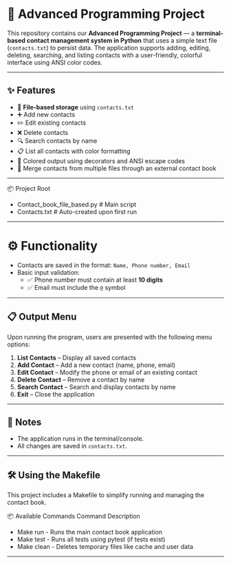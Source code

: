 # 📇 Advanced Programming Project

This repository contains our **Advanced Programming Project** — a **terminal-based contact management system in Python** that uses a simple text file (`contacts.txt`) to persist data. The application supports adding, editing, deleting, searching, and listing contacts with a user-friendly, colorful interface using ANSI color codes.

---

## ✨ Features

- 📂 **File-based storage** using `contacts.txt`
- ➕ Add new contacts
- ✏️ Edit existing contacts
- ❌ Delete contacts
- 🔍 Search contacts by name
- 📋 List all contacts with color formatting
- 🎨 Colored output using decorators and ANSI escape codes
- 🔗 Merge contacts from multiple files through an external contact book

---

📦 Project Root
- Contact_book_file_based.py # Main script
- Contacts.txt # Auto-created upon first run

---

# ⚙️ Functionality

- Contacts are saved in the format: `Name, Phone number, Email`
- Basic input validation:
  - ✅ Phone number must contain at least **10 digits**
  - ✅ Email must include the `@` symbol

---

## 📋 Output Menu

Upon running the program, users are presented with the following menu options:

1. **List Contacts** – Display all saved contacts
2. **Add Contact** – Add a new contact (name, phone, email)
3. **Edit Contact** – Modify the phone or email of an existing contact
4. **Delete Contact** – Remove a contact by name
5. **Search Contact** – Search and display contacts by name
6. **Exit** – Close the application

---

## 📝 Notes

- The application runs in the terminal/console.
- All changes are saved in `contacts.txt`.

---

## 🛠️ Using the Makefile
This project includes a Makefile to simplify running and managing the contact book.

📦 Available Commands
Command	Description
- Make run - Runs the main contact book application
- Make test	- Runs all tests using pytest (if tests exist)
- Make clean - Deletes temporary files like cache and user data

---
